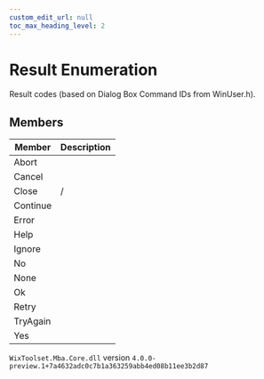 ```yaml
---
custom_edit_url: null
toc_max_heading_level: 2
---
```

# Result Enumeration
Result codes (based on Dialog Box Command IDs from WinUser.h).
## Members
| Member | Description |
| ------ | ----------- |
| Abort |  |
| Cancel |  |
| Close | / |
| Continue |  |
| Error |  |
| Help |  |
| Ignore |  |
| No |  |
| None |  |
| Ok |  |
| Retry |  |
| TryAgain |  |
| Yes |  |
`WixToolset.Mba.Core.dll` version `4.0.0-preview.1+7a4632adc0c7b1a363259abb4ed08b11ee3b2d87`
